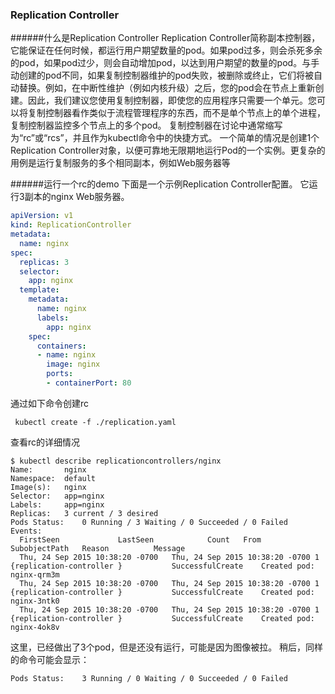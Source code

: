 ### Replication Controller

######什么是Replication Controller
Replication Controller简称副本控制器，它能保证在任何时候，都运行用户期望数量的pod。如果pod过多，则会杀死多余的pod，如果pod过少，则会自动增加pod，以达到用户期望的数量的pod。与手动创建的pod不同，如果复制控制器维护的pod失败，被删除或终止，它们将被自动替换。例如，在中断性维护（例如内核升级）之后，您的pod会在节点上重新创建。因此，我们建议您使用复制控制器，即使您的应用程序只需要一个单元。您可以将复制控制器看作类似于流程管理程序的东西，而不是单个节点上的单个进程，复制控制器监控多个节点上的多个pod。
复制控制器在讨论中通常缩写为“rc”或“rcs”，并且作为kubectl命令中的快捷方式。
一个简单的情况是创建1个Replication Controller对象，以便可靠地无限期地运行Pod的一个实例。更复杂的用例是运行复制服务的多个相同副本，例如Web服务器等

######运行一个rc的demo
下面是一个示例Replication Controller配置。 它运行3副本的nginx Web服务器。
```yaml
apiVersion: v1
kind: ReplicationController
metadata:
  name: nginx
spec:
  replicas: 3
  selector:
    app: nginx
  template:
    metadata:
      name: nginx
      labels:
        app: nginx
    spec:
      containers:
      - name: nginx
        image: nginx
        ports:
        - containerPort: 80
```
通过如下命令创建rc
```
 kubectl create -f ./replication.yaml
```
查看rc的详细情况
```
$ kubectl describe replicationcontrollers/nginx
Name:		nginx
Namespace:	default
Image(s):	nginx
Selector:	app=nginx
Labels:		app=nginx
Replicas:	3 current / 3 desired
Pods Status:	0 Running / 3 Waiting / 0 Succeeded / 0 Failed
Events:
  FirstSeen				LastSeen			Count	From
SubobjectPath	Reason			Message
  Thu, 24 Sep 2015 10:38:20 -0700	Thu, 24 Sep 2015 10:38:20 -0700	1
{replication-controller }			SuccessfulCreate	Created pod: nginx-qrm3m
  Thu, 24 Sep 2015 10:38:20 -0700	Thu, 24 Sep 2015 10:38:20 -0700	1
{replication-controller }			SuccessfulCreate	Created pod: nginx-3ntk0
  Thu, 24 Sep 2015 10:38:20 -0700	Thu, 24 Sep 2015 10:38:20 -0700	1
{replication-controller }			SuccessfulCreate	Created pod: nginx-4ok8v
```
这里，已经做出了3个pod，但是还没有运行，可能是因为图像被拉。 稍后，同样的命令可能会显示：
```
Pods Status:	3 Running / 0 Waiting / 0 Succeeded / 0 Failed
```
